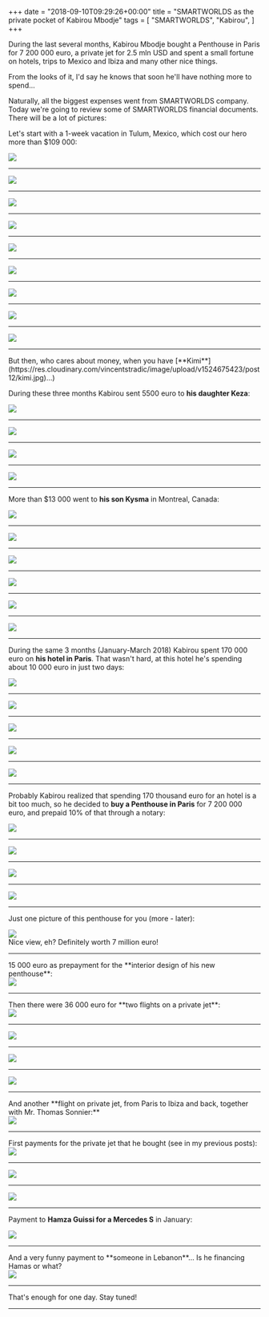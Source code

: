 +++
date = "2018-09-10T09:29:26+00:00"
title = "SMARTWORLDS as the private pocket of Kabirou Mbodje"
tags = [
    "SMARTWORLDS",
    "Kabirou",
]
+++

During the last several months, Kabirou Mbodje bought a Penthouse in Paris for 7 200 000 euro, a private jet for 2.5 mln USD and spent a small fortune on hotels, trips to Mexico and Ibiza and many other nice things.

From the looks of it, I'd say he knows that soon he'll have nothing more to spend...

Naturally, all the biggest expenses went from SMARTWORLDS company. Today we're going to review some of SMARTWORLDS financial documents. There will be a lot of pictures:
<!--more-->

Let's start with a 1-week vacation in Tulum, Mexico, which cost our hero more than $109 000:
<div class="container" style="width:auto">
  <a target="blank" href="https://res.cloudinary.com/vincentstradic/image/upload/v1526044459/smpayments/Tulum_recreation-1.jpg">
    <img src="https://res.cloudinary.com/vincentstradic/image/upload/f_auto,q_auto/v1526044459/smpayments/Tulum_recreation-1.jpg" style="max-width:100%">
  </a>
</div>
<hr>
<div class="container" style="width:auto">
  <a target="blank" href="https://res.cloudinary.com/vincentstradic/image/upload/v1526044460/smpayments/Tulum_recreation-2.jpg">
    <img src="https://res.cloudinary.com/vincentstradic/image/upload/f_auto,q_auto/v1526044460/smpayments/Tulum_recreation-2.jpg" style="max-width:100%">
  </a>
</div>
<hr>
<div class="container" style="width:auto">
  <a target="blank" href="https://res.cloudinary.com/vincentstradic/image/upload/v1526044459/smpayments/Tulum_recreation-3.jpg">
    <img src="https://res.cloudinary.com/vincentstradic/image/upload/f_auto,q_auto/v1526044459/smpayments/Tulum_recreation-3.jpg" style="max-width:100%">
  </a>
</div>
<hr>
<div class="container" style="width:auto">
  <a target="blank" href="https://res.cloudinary.com/vincentstradic/image/upload/v1526044459/smpayments/Tulum_recreation-4.jpg">
    <img src="https://res.cloudinary.com/vincentstradic/image/upload/f_auto,q_auto/v1526044459/smpayments/Tulum_recreation-4.jpg" style="max-width:100%">
  </a>
</div>
<hr>
<div class="container" style="width:auto">
  <a target="blank" href="https://res.cloudinary.com/vincentstradic/image/upload/v1526044460/smpayments/Tulum_recreation-5.jpg">
    <img src="https://res.cloudinary.com/vincentstradic/image/upload/f_auto,q_auto/v1526044460/smpayments/Tulum_recreation-5.jpg" style="max-width:100%">
  </a>
</div>
<hr>
<div class="container" style="width:auto">
  <a target="blank" href="https://res.cloudinary.com/vincentstradic/image/upload/v1526044460/smpayments/Tulum_Recreation-6.jpg">
    <img src="https://res.cloudinary.com/vincentstradic/image/upload/f_auto,q_auto/v1526044460/smpayments/Tulum_Recreation-6.jpg" style="max-width:100%">
  </a>
</div>
<hr>
<div class="container" style="width:auto">
  <a target="blank" href="https://res.cloudinary.com/vincentstradic/image/upload/v1526044461/smpayments/Tulum_recreation-7.jpg">
    <img src="https://res.cloudinary.com/vincentstradic/image/upload/f_auto,q_auto/v1526044461/smpayments/Tulum_recreation-7.jpg" style="max-width:100%">
  </a>
</div>
<hr>
<div class="container" style="width:auto">
  <a target="blank" href="https://res.cloudinary.com/vincentstradic/image/upload/v1526044461/smpayments/Tulum_recreation-8.jpg">
    <img src="https://res.cloudinary.com/vincentstradic/image/upload/f_auto,q_auto/v1526044461/smpayments/Tulum_recreation-8.jpg" style="max-width:100%">
  </a>
</div>
<hr>
<div class="container" style="width:auto">
  <a target="blank" href="https://res.cloudinary.com/vincentstradic/image/upload/v1526044462/smpayments/Tulum_recreation-9.jpg">
    <img src="https://res.cloudinary.com/vincentstradic/image/upload/f_auto,q_auto/v1526044462/smpayments/Tulum_recreation-9.jpg" style="max-width:100%">
  </a>
</div>
<hr>
But then, who cares about money, when you have [**Kimi**](https://res.cloudinary.com/vincentstradic/image/upload/v1524675423/post12/kimi.jpg)...)

During these three months Kabirou sent 5500 euro to **his daughter Keza**:
<div class="container" style="width:auto">
  <a target="blank" href="https://res.cloudinary.com/vincentstradic/image/upload/v1526044720/smpayments/Keza-1.jpg">
    <img src="https://res.cloudinary.com/vincentstradic/image/upload/f_auto,q_auto/v1526044720/smpayments/Keza-1.jpg" style="max-width:100%">
  </a>
</div>
<hr>
<div class="container" style="width:auto">
  <a target="blank" href="https://res.cloudinary.com/vincentstradic/image/upload/v1526044720/smpayments/Keza-2.jpg">
    <img src="https://res.cloudinary.com/vincentstradic/image/upload/f_auto,q_auto/v1526044720/smpayments/Keza-2.jpg" style="max-width:100%">
  </a>
</div>
<hr>
<div class="container" style="width:auto">
  <a target="blank" href="https://res.cloudinary.com/vincentstradic/image/upload/v1526044721/smpayments/Keza-3.jpg">
    <img src="https://res.cloudinary.com/vincentstradic/image/upload/f_auto,q_auto/v1526044721/smpayments/Keza-3.jpg" style="max-width:100%">
  </a>
</div>
<hr>
<div class="container" style="width:auto">
  <a target="blank" href="https://res.cloudinary.com/vincentstradic/image/upload/v1526044721/smpayments/Keza-4.jpg">
    <img src="https://res.cloudinary.com/vincentstradic/image/upload/f_auto,q_auto/v1526044721/smpayments/Keza-4.jpg" style="max-width:100%">
  </a>
</div>
<hr>

More than $13 000 went to **his son Kysma** in Montreal, Canada:
<div class="container" style="width:auto">
  <a target="blank" href="https://res.cloudinary.com/vincentstradic/image/upload/v1526044862/smpayments/Kysma-1.jpg">
    <img src="https://res.cloudinary.com/vincentstradic/image/upload/f_auto,q_auto/v1526044862/smpayments/Kysma-1.jpg" style="max-width:100%">
  </a>
</div>
<hr>
<div class="container" style="width:auto">
  <a target="blank" href="https://res.cloudinary.com/vincentstradic/image/upload/v1526044862/smpayments/Kysma-2.jpg">
    <img src="https://res.cloudinary.com/vincentstradic/image/upload/f_auto,q_auto/v1526044862/smpayments/Kysma-2.jpg" style="max-width:100%">
  </a>
</div>
<hr>
<div class="container" style="width:auto">
  <a target="blank" href="https://res.cloudinary.com/vincentstradic/image/upload/v1526044863/smpayments/Kysma-3.jpg">
    <img src="https://res.cloudinary.com/vincentstradic/image/upload/f_auto,q_auto/v1526044863/smpayments/Kysma-3.jpg" style="max-width:100%">
  </a>
</div>
<hr>
<div class="container" style="width:auto">
  <a target="blank" href="https://res.cloudinary.com/vincentstradic/image/upload/v1526044863/smpayments/Kysma-4.jpg">
    <img src="https://res.cloudinary.com/vincentstradic/image/upload/f_auto,q_auto/v1526044863/smpayments/Kysma-4.jpg" style="max-width:100%">
  </a>
</div>
<hr>
<div class="container" style="width:auto">
  <a target="blank" href="https://res.cloudinary.com/vincentstradic/image/upload/v1526044863/smpayments/Kysma-5.jpg">
    <img src="https://res.cloudinary.com/vincentstradic/image/upload/f_auto,q_auto/v1526044863/smpayments/Kysma-5.jpg" style="max-width:100%">
  </a>
</div>
<hr>
<div class="container" style="width:auto">
  <a target="blank" href="https://res.cloudinary.com/vincentstradic/image/upload/v1526044863/smpayments/Kysma-6.jpg">
    <img src="https://res.cloudinary.com/vincentstradic/image/upload/f_auto,q_auto/v1526044863/smpayments/Kysma-6.jpg" style="max-width:100%">
  </a>
</div>
<hr>

During the same 3 months (January-March 2018) Kabirou spent 170 000 euro on **his hotel in Paris**. That wasn't hard, at this hotel he's spending about 10 000 euro in just two days:
<div class="container" style="width:auto">
  <a target="blank" href="https://res.cloudinary.com/vincentstradic/image/upload/v1526045217/smpayments/PDG_REALTY-0.jpg">
    <img src="https://res.cloudinary.com/vincentstradic/image/upload/f_auto,q_auto/v1526045217/smpayments/PDG_REALTY-0.jpg" style="max-width:100%">
  </a>
</div>
<hr>
<div class="container" style="width:auto">
  <a target="blank" href="https://res.cloudinary.com/vincentstradic/image/upload/v1526045217/smpayments/PDG_REALTY_SAS_-_hotel-1.jpg">
    <img src="https://res.cloudinary.com/vincentstradic/image/upload/f_auto,q_auto/v1526045217/smpayments/PDG_REALTY_SAS_-_hotel-1.jpg" style="max-width:100%">
  </a>
</div>
<hr>
<div class="container" style="width:auto">
  <a target="blank" href="https://res.cloudinary.com/vincentstradic/image/upload/v1526045217/smpayments/PDG_REALTY_SAS_-_hotel-2.jpg">
    <img src="https://res.cloudinary.com/vincentstradic/image/upload/f_auto,q_auto/v1526045217/smpayments/PDG_REALTY_SAS_-_hotel-2.jpg" style="max-width:100%">
  </a>
</div>
<hr>
<div class="container" style="width:auto">
  <a target="blank" href="https://res.cloudinary.com/vincentstradic/image/upload/v1526045217/smpayments/PDG_REALTY_SAS_hotel-3.jpg">
    <img src="https://res.cloudinary.com/vincentstradic/image/upload/f_auto,q_auto/v1526045217/smpayments/PDG_REALTY_SAS_hotel-3.jpg" style="max-width:100%">
  </a>
</div>
<hr>
<div class="container" style="width:auto">
  <a target="blank" href="https://res.cloudinary.com/vincentstradic/image/upload/v1526045217/smpayments/PDG_REALTY_SAS_hotel-4.jpg">
    <img src="https://res.cloudinary.com/vincentstradic/image/upload/f_auto,q_auto/v1526045217/smpayments/PDG_REALTY_SAS_hotel-4.jpg" style="max-width:100%">
  </a>
</div>
<hr>

Probably Kabirou realized that spending 170 thousand euro for an hotel is a bit too much, so he decided to **buy a Penthouse in Paris** for 7 200 000 euro, and prepaid 10% of that through a notary:
<div class="container" style="width:auto">
  <a target="blank" href="https://res.cloudinary.com/vincentstradic/image/upload/v1526045552/SCP_MICHELEZ_NOTAIRES-2_le7rit.jpg">
    <img src="https://res.cloudinary.com/vincentstradic/image/upload/f_auto,q_auto/v1526045552/SCP_MICHELEZ_NOTAIRES-2_le7rit.jpg" style="max-width:100%">
  </a>
</div>
<hr>
<div class="container" style="width:auto">
  <a target="blank" href="https://res.cloudinary.com/vincentstradic/image/upload/v1526045552/SCP_MICHELEZ_NOTAIRES-3_cvq3y3.jpg">
    <img src="https://res.cloudinary.com/vincentstradic/image/upload/f_auto,q_auto/v1526045552/SCP_MICHELEZ_NOTAIRES-3_cvq3y3.jpg" style="max-width:100%">
  </a>
</div>
<hr>
<div class="container" style="width:auto">
  <a target="blank" href="https://res.cloudinary.com/vincentstradic/image/upload/v1526045552/SCP_MICHELEZ_NOTAIRES-4_d67z5g.jpg">
    <img src="https://res.cloudinary.com/vincentstradic/image/upload/f_auto,q_auto/v1526045552/SCP_MICHELEZ_NOTAIRES-4_d67z5g.jpg" style="max-width:100%">
  </a>
</div>
<hr>
<div class="container" style="width:auto">
  <a target="blank" href="https://res.cloudinary.com/vincentstradic/image/upload/v1526045552/SCP_MICHELEZ_NOTAIRES-5_o7uu9s.jpg">
    <img src="https://res.cloudinary.com/vincentstradic/image/upload/f_auto,q_auto/v1526045552/SCP_MICHELEZ_NOTAIRES-5_o7uu9s.jpg" style="max-width:100%">
  </a>
</div>
<hr>

Just one picture of this penthouse for you (more - later):

<div class="container" style="width:auto">
  <a target="blank" href="https://res.cloudinary.com/vincentstradic/image/upload/v1526046180/DSC_0250_bilkrh.jpg">
    <img src="https://res.cloudinary.com/vincentstradic/image/upload/f_auto,q_auto/v1526046180/DSC_0250_bilkrh.jpg" style="max-width:100%">
  </a>
</div>
Nice view, eh? Definitely worth 7 million euro!
<hr>
15 000 euro as prepayment for the **interior design of his new penthouse**:

<div class="container" style="width:auto">
  <a target="blank" href="https://res.cloudinary.com/vincentstradic/image/upload/v1526046463/smpayments/ARRCC_Pay_limited_-_architectors.jpg">
    <img src="https://res.cloudinary.com/vincentstradic/image/upload/f_auto,q_auto/v1526046463/smpayments/ARRCC_Pay_limited_-_architectors.jpg" style="max-width:100%">
  </a>
</div>
<hr>
Then there were 36 000 euro for **two flights on a private jet**:
<div class="container" style="width:auto">
  <a target="blank" href="https://res.cloudinary.com/vincentstradic/image/upload/v1526046352/smpayments/Aero_vision_invoice.jpg">
    <img src="https://res.cloudinary.com/vincentstradic/image/upload/f_auto,q_auto/v1526046352/smpayments/Aero_vision_invoice.jpg" style="max-width:100%">
  </a>
</div>
<hr>
<div class="container" style="width:auto">
  <a target="blank" href="https://res.cloudinary.com/vincentstradic/image/upload/v1526046350/smpayments/Aero_vision_flight.jpg">
    <img src="https://res.cloudinary.com/vincentstradic/image/upload/f_auto,q_auto/v1526046350/smpayments/Aero_vision_flight.jpg" style="max-width:100%">
  </a>
</div>
<hr>
<div class="container" style="width:auto">
  <a target="blank" href="https://res.cloudinary.com/vincentstradic/image/upload/v1526046351/smpayments/Aero_vision_invoice-2.jpg">
    <img src="https://res.cloudinary.com/vincentstradic/image/upload/f_auto,q_auto/v1526046351/smpayments/Aero_vision_invoice-2.jpg" style="max-width:100%">
  </a>
</div>
<hr>
<div class="container" style="width:auto">
  <a target="blank" href="https://res.cloudinary.com/vincentstradic/image/upload/v1526046351/smpayments/aerovision_flight-2.jpg">
    <img src="https://res.cloudinary.com/vincentstradic/image/upload/f_auto,q_auto/v1526046351/smpayments/aerovision_flight-2.jpg" style="max-width:100%">
  </a>
</div>
<hr>
And another **flight on private jet, from Paris to Ibiza and back, together with Mr. Thomas Sonnier:**
<div class="container" style="width:auto">
  <a target="blank" href="https://res.cloudinary.com/vincentstradic/image/upload/v1526046885/smpayments/googwill_flight_confirm.jpg">
    <img src="https://res.cloudinary.com/vincentstradic/image/upload/f_auto,q_auto/v1526046885/smpayments/googwill_flight_confirm.jpg" style="max-width:100%">
  </a>
</div>
<hr>
First payments for the private jet that he bought (see in my previous posts):
<div class="container" style="width:auto">
  <a target="blank" href="https://res.cloudinary.com/vincentstradic/image/upload/v1526047083/smpayments/Cheikh_Seck-1.jpg">
    <img src="https://res.cloudinary.com/vincentstradic/image/upload/f_auto,q_auto/v1526047083/smpayments/Cheikh_Seck-1.jpg" style="max-width:100%">
  </a>
</div>
<hr>
<div class="container" style="width:auto">
  <a target="blank" href="https://res.cloudinary.com/vincentstradic/image/upload/v1526047083/smpayments/Cheikh_Seck_2.jpg">
    <img src="https://res.cloudinary.com/vincentstradic/image/upload/f_auto,q_auto/v1526047083/smpayments/Cheikh_Seck_2.jpg" style="max-width:100%">
  </a>
</div>
<hr>
<div class="container" style="width:auto">
  <a target="blank" href="https://res.cloudinary.com/vincentstradic/image/upload/v1526047083/smpayments/Cheikh_Seck-3.jpg">
    <img src="https://res.cloudinary.com/vincentstradic/image/upload/f_auto,q_auto/v1526047083/smpayments/Cheikh_Seck-3.jpg" style="max-width:100%">
  </a>
</div>
<hr>

Payment to **Hamza Guissi for a Mercedes S** in January:
<div class="container" style="width:auto">
  <a target="blank" href="https://res.cloudinary.com/vincentstradic/image/upload/v1526047141/smpayments/Hamza_Guissi-1.jpg">
    <img src="https://res.cloudinary.com/vincentstradic/image/upload/f_auto,q_auto/v1526047141/smpayments/Hamza_Guissi-1.jpg" style="max-width:100%">
  </a>
</div>
<hr>
And a very funny payment to **someone in Lebanon**... Is he financing Hamas or what?
<div class="container" style="width:auto">
  <a target="blank" href="https://res.cloudinary.com/vincentstradic/image/upload/v1526047205/smpayments/Lebanon.jpg">
    <img src="https://res.cloudinary.com/vincentstradic/image/upload/f_auto,q_auto/v1526047205/smpayments/Lebanon.jpg" style="max-width:100%">
  </a>
</div>
<hr>
That's enough for one day. Stay tuned!
<hr>
